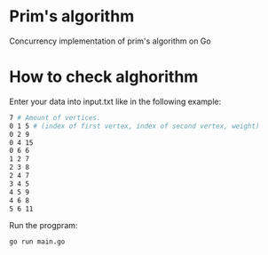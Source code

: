 # Prim's algorithm

Concurrency implementation of prim's algorithm on Go

# How to check alghorithm

Enter your data into input.txt like in the following example:

```bash
7 # Amount of vertices. 
0 1 5 # (index of first vertex, index of second vertex, weight) 
0 2 9
0 4 15
0 6 6
1 2 7
2 3 8
2 4 7
3 4 5
4 5 9
4 6 8
5 6 11
```

Run the progpram:

```
go run main.go
```
